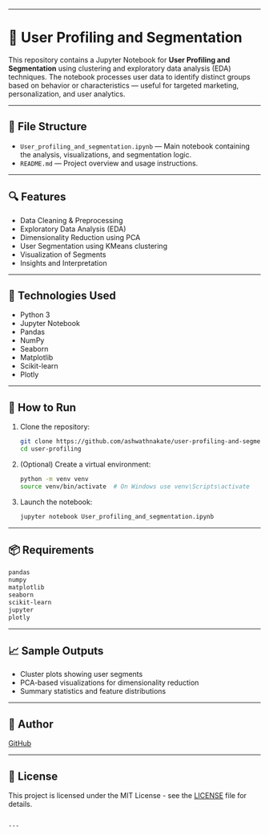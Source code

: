
---

# 👥 User Profiling and Segmentation

This repository contains a Jupyter Notebook for **User Profiling and Segmentation** using clustering and exploratory data analysis (EDA) techniques. The notebook processes user data to identify distinct groups based on behavior or characteristics — useful for targeted marketing, personalization, and user analytics.

---

## 📂 File Structure

- `User_profiling_and_segmentation.ipynb` — Main notebook containing the analysis, visualizations, and segmentation logic.
- `README.md` — Project overview and usage instructions.

---

## 🔍 Features

- Data Cleaning & Preprocessing
- Exploratory Data Analysis (EDA)
- Dimensionality Reduction using PCA
- User Segmentation using KMeans clustering
- Visualization of Segments
- Insights and Interpretation

---

## 🧰 Technologies Used

- Python 3
- Jupyter Notebook
- Pandas
- NumPy
- Seaborn
- Matplotlib
- Scikit-learn
- Plotly

---

## 🚀 How to Run

1. Clone the repository:
   ```bash
   git clone https://github.com/ashwathnakate/user-profiling-and-segmentation.git
   cd user-profiling
   ```

2. (Optional) Create a virtual environment:
   ```bash
   python -m venv venv
   source venv/bin/activate  # On Windows use venv\Scripts\activate
   ```

3. Launch the notebook:
   ```bash
   jupyter notebook User_profiling_and_segmentation.ipynb
   ```

---

## 📦 Requirements

```txt
pandas
numpy
matplotlib
seaborn
scikit-learn
jupyter
plotly
```

---

## 📈 Sample Outputs

- Cluster plots showing user segments
- PCA-based visualizations for dimensionality reduction
- Summary statistics and feature distributions

---

## 👤 Author

  [GitHub](https://github.com/ashwathnakate)

---

## 📄 License

This project is licensed under the MIT License - see the [LICENSE](LICENSE) file for details.
```

---
